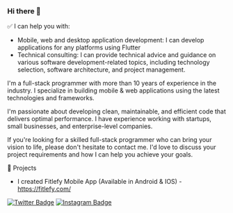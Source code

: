 ### Hi there 👋

✅ I can help you with:

- Mobile, web and desktop application development: I can develop applications for any platforms using Flutter
- Technical consulting: I can provide technical advice and guidance on various software development-related topics, including technology selection, software architecture, and project management.

I'm a full-stack programmer with more than 10 years of experience in the industry. I specialize in building mobile & web applications using the latest technologies and frameworks.

I'm passionate about developing clean, maintainable, and efficient code that delivers optimal performance. I have experience working with startups, small businesses, and enterprise-level companies.

If you're looking for a skilled full-stack programmer who can bring your vision to life, please don't hesitate to contact me. I'd love to discuss your project requirements and how I can help you achieve your goals.

💼 Projects

- I created Fitlefy Mobile App (Available in Android & IOS) - https://fitlefy.com/

  
<p>
<a href="https://twitter.com/odckys" rel="nofollow"><img src="https://camo.githubusercontent.com/d187e41f9b00fe3127bc70c57e0bef354ef4c881e96489d3dc8dc0215e5d5ef8/68747470733a2f2f696d672e736869656c64732e696f2f62616467652f2d547769747465722d3030616365653f7374796c653d666c61742d737175617265266c6f676f3d54776974746572266c6f676f436f6c6f723d7768697465" alt="Twitter Badge" data-canonical-src="https://img.shields.io/badge/-Twitter-00acee?style=flat-square&amp;logo=Twitter&amp;logoColor=white" style="max-width:100%;"></a>
<a href="https://instagram.com/odckys/" rel="nofollow"><img src="https://camo.githubusercontent.com/aa1a051f7d2d27c32b65c796a5188a258431b38a88547e93be310061cdba6a37/68747470733a2f2f696d672e736869656c64732e696f2f62616467652f2d496e7374616772616d2d6534343035663f7374796c653d666c61742d737175617265266c6f676f3d496e7374616772616d266c6f676f436f6c6f723d7768697465" alt="Instagram Badge" data-canonical-src="https://img.shields.io/badge/-Instagram-e4405f?style=flat-square&amp;logo=Instagram&amp;logoColor=white" style="max-width:100%;"></a>
</p>





